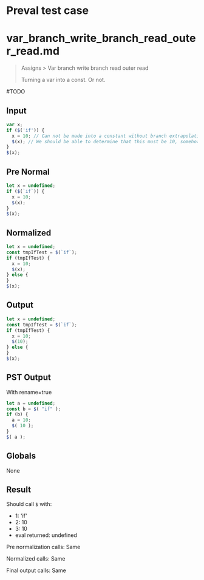 # Preval test case

# var_branch_write_branch_read_outer_read.md

> Assigns > Var branch write branch read outer read
>
> Turning a var into a const. Or not.

#TODO

## Input

`````js filename=intro
var x;
if ($('if')) {
  x = 10; // Can not be made into a constant without branch extrapolation
  $(x); // We should be able to determine that this must be 10, somehow
}
$(x);
`````

## Pre Normal


`````js filename=intro
let x = undefined;
if ($(`if`)) {
  x = 10;
  $(x);
}
$(x);
`````

## Normalized


`````js filename=intro
let x = undefined;
const tmpIfTest = $(`if`);
if (tmpIfTest) {
  x = 10;
  $(x);
} else {
}
$(x);
`````

## Output


`````js filename=intro
let x = undefined;
const tmpIfTest = $(`if`);
if (tmpIfTest) {
  x = 10;
  $(10);
} else {
}
$(x);
`````

## PST Output

With rename=true

`````js filename=intro
let a = undefined;
const b = $( "if" );
if (b) {
  a = 10;
  $( 10 );
}
$( a );
`````

## Globals

None

## Result

Should call `$` with:
 - 1: 'if'
 - 2: 10
 - 3: 10
 - eval returned: undefined

Pre normalization calls: Same

Normalized calls: Same

Final output calls: Same
